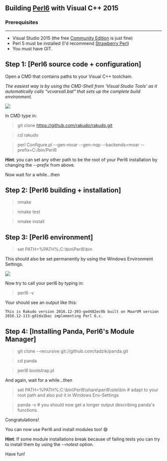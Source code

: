 ## Building [Perl6](https://perl6.org/) with Visual C++ 2015

### Prerequisites
---------------
* Visual Studio 2015 (the free [Community Edition](https://go.microsoft.com/fwlink/?LinkId=691978&clcid=0x409) is just fine)
* Perl 5 must be installed (I'd recommend [Strawberry Perl](http://strawberryperl.com/))
* You must have GIT.

Step 1: [Perl6 source code + configuration]
----------------------------------------------

Open a CMD that contains paths to your Visual C++ toolchain. 

*The easiest way is by using the CMD-Shell from 'Visual Studio Tools' as it automatically calls "vcvarsall.bat" that sets up the complete build environment.*

<img src="https://i.imgsafe.org/10d93ac241.png">

In CMD type in:

> git clone https://github.com/rakudo/rakudo.git

> cd rakudo

> perl Configure.pl --gen-moar --gen-nqp --backends=moar --prefix=C:/bin/Perl6

**Hint**: you can set any other path to be the root of your Perl6 installation by changing the *--prefix* from above.

Now wait for a while...then

Step 2: [Perl6 building + installation]
----------------------------------------

> nmake

> nmake test

> nmake install

Step 3: [Perl6 environment]
----------------------------

> set PATH=%PATH%;C:\bin\Perl6\bin    

This should also be set permanently by using the Windows Environment Settings.

<img src="https://i.imgsafe.org/10c51946a8.png">

Now try to call your perl6 by typing in:

> perl6 -v   

Your should see an output like this:

`This is Rakudo version 2016.12-393-ged482ec9b built on MoarVM version 2016.12-113-gd1da1bac
implementing Perl 6.c.`

Step 4: [Installing Panda, Perl6's Module Manager]
---------------------------------------------------

> git clone --recursive git://github.com/tadzik/panda.git

> cd panda

> perl6 bootstrap.pl 

And again, wait for a while...then

> set PATH=%PATH%;C:\bin\Perl6\share\perl6\site\bin   # adapt to your root path and also put it in Windows Env-Settings

> panda -v  # you should now get a longer output describing panda's functions.

Congratulations! 

You can now use Perl6 and install modules too! :smile:

**Hint**: If some module installations break because of failing tests you can try to install them by using the *--notest* option.

Have fun!
